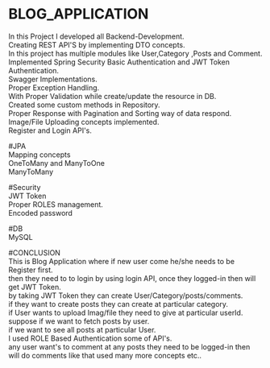 # BLOG_APPLICATION

In this Project I developed all Backend-Development.<br>
Creating REST API'S by implementing DTO concepts.<br>
In this project has multiple modules like User,Category ,Posts and Comment.<br>
Implemented Spring Security Basic Authentication and JWT Token Authentication.<br>
Swagger Implementations.<br>
Proper Exception Handling.<br>
With Proper Validation while create/update the resource in DB.<br>
Created some custom methods in Repository.<br>
Proper Response with Pagination and Sorting way of data respond.<br>
Image/File Uploading concepts implemented.<br>
Register and Login API's.<br>

#JPA<br>
Mapping concepts <br>
OneToMany and ManyToOne<br>
ManyToMany<br>

#Security<br>
JWT Token<br>
Proper ROLES management.<br>
Encoded password<br>


#DB <br>
MySQL <br>

#CONCLUSION<br>
This is Blog Application where if new user come he/she needs to be Register first.<br>
then they need to to login by using login API, once they logged-in then will get JWT Token.<br>
by taking JWT Token they can create User/Category/posts/comments.<br>
if they want to create posts they can create at particular category.<br>
if User wants to upload Imag/file they need to give at particular userId.<br>
suppose if we want to fetch posts by user.<br>
if we want to see all posts at particular User.<br>
I used ROLE Based Authentication some of API's.<br>
any user want's to comment at any posts they need to be logged-in then will do comments like that used many more concepts etc..
